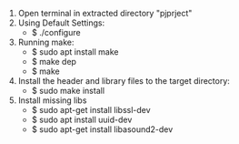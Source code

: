 1. Open terminal in extracted directory "pjprject"
2. Using Default Settings:
   - $ ./configure
3. Running make:
   - $ sudo apt install make
   - $ make dep
   - $ make
4. Install the header and library files to the target directory:
   - $ sudo make install
5. Install missing libs
   - $ sudo apt-get install libssl-dev
   - $ sudo apt install uuid-dev
   - $ sudo apt-get install libasound2-dev
